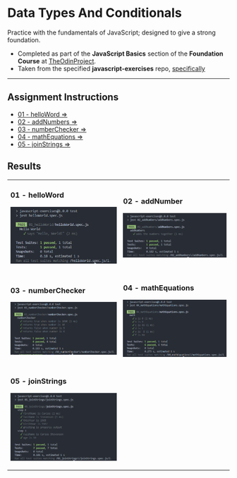# Data Types And Conditionals

Practice with the fundamentals of JavaScript; designed to give a strong foundation.

- Completed as part of the **JavaScript Basics** section of the **Foundation Course** at [TheOdinProject](https://www.theodinproject.com).
- Taken from  the specified **javascript-exercises** repo, [specifically](https://github.com/TheOdinProject/javascript-exercises)


---

## Assignment Instructions

 - [01 - helloWord &rArr;](./01_helloWorld/)
 - [02 - addNumbers &rArr;](./02_addNumbers/)
 - [03 - numberChecker &rArr;](./03_numberChecker/)
 - [04 - mathEquations &rArr;](./04_mathEquations/)
 - [05 - joinStrings &rArr;](./05_joinStrings/)

## Results

<table>
<tr>

<td>

### 01 - helloWord

![helloWorld test results](./img/01_helloWorld.png)

</td>
<td>

### 02 - addNumber

![addNumber test results](./img/02_addNumbers.png)

</td>
</tr>
<tr>
<td>

### 03 - numberChecker

![numberChecker test results](./img/03_numberChecker.png)

</td>
<td>

### 04 - mathEquations

![mathEquations test results](./img/04_mathEquations.png)

</td>
</tr>
<tr>
<td>

### 05 - joinStrings

![joinStrings test results](./img/05_joinStrings.png)

</td>

</tr>
</table>


